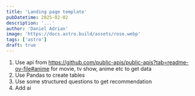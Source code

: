 ```yaml
---
title: 'Landing page template'
pubDatetime: 2025-02-02
description: '...'
author: 'Daniel Adrian'
image: 'https://docs.astro.build/assets/rose.webp'
tags: ['astro']
draft: true
---
```


1. Use api from https://github.com/public-apis/public-apis?tab=readme-ov-file#anime for movie, tv show, anime etc to get data
2. Use Pandas to create tables
3. Use some structured questions to get recommendation
4. Add ai
